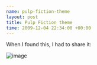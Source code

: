 ```yaml
--- 
name: pulp-fiction-theme 
layout: post 
title: Pulp Fiction theme
time: 2009-12-04 22:34:00 +00:00 
--- 
```


When I found this, I had to share it:

![image](https://blogger.googleusercontent.com/tracker/7231752728434532377-2939666386353870046?l=neil.grogan.ie)
